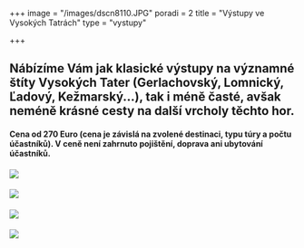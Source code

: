 +++
image = "/images/dscn8110.JPG"
poradi = 2
title = "Výstupy ve Vysokých Tatrách"
type = "vystupy"

+++
## **Nábízíme Vám jak klasické výstupy na významné štíty Vysokých Tater (Gerlachovský, Lomnický, Ľadový, Kežmarský...), tak i méně časté, avšak neméně krásné cesty na další vrcholy těchto hor.**

####

#### **Cena od 270 Euro (cena je závislá na zvolené destinaci, typu túry a počtu účastníků). V ceně není zahrnuto pojištění, doprava ani ubytování účastníků.**

####

![](/images/img_20200920_162912_3.jpg)

####

![](/images/img_20200921_071425_1-kopie-2.jpg)

####

![](/images/baranie-rohy3-kopie_web_velky.jpg)

####

![](/images/baranie-rohy-sadek2-kopie_web_velky.jpg)